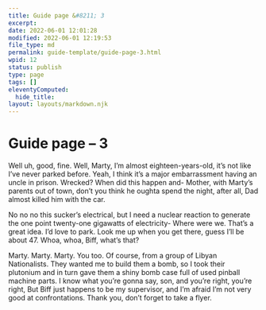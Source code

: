 ```yaml
---
title: Guide page &#8211; 3
excerpt: 
date: 2022-06-01 12:01:28
modified: 2022-06-01 12:19:53
file_type: md
permalink: guide-template/guide-page-3.html
wpid: 12
status: publish
type: page
tags: []
eleventyComputed:
  hide_title: 
layout: layouts/markdown.njk
---
```


# Guide page &#8211; 3

Well uh, good, fine. Well, Marty, I’m almost eighteen-years-old, it’s not like I’ve never parked before. Yeah, I think it’s a major embarrassment having an uncle in prison. Wrecked? When did this happen and- Mother, with Marty’s parents out of town, don’t you think he oughta spend the night, after all, Dad almost killed him with the car.

No no no this sucker’s electrical, but I need a nuclear reaction to generate the one point twenty-one gigawatts of electricity- Where were we. That’s a great idea. I’d love to park. Look me up when you get there, guess I’ll be about 47. Whoa, whoa, Biff, what’s that?

Marty. Marty. Marty. You too. Of course, from a group of Libyan Nationalists. They wanted me to build them a bomb, so I took their plutonium and in turn gave them a shiny bomb case full of used pinball machine parts. I know what you’re gonna say, son, and you’re right, you’re right, But Biff just happens to be my supervisor, and I’m afraid I’m not very good at confrontations. Thank you, don’t forget to take a flyer.
